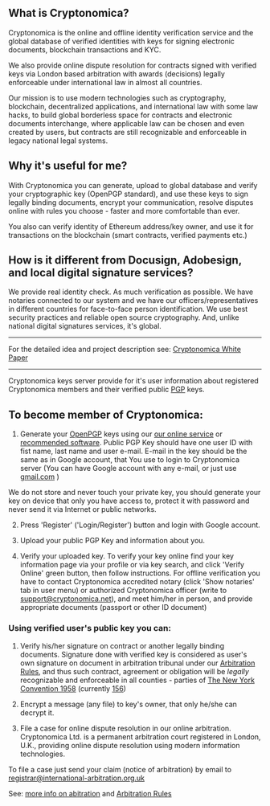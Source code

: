 
## What is Cryptonomica?

Cryptonomica is the online and offline identity verification service 
and the global database of verified identities with keys for signing electronic documents, blockchain transactions and KYC.  

We also provide online dispute resolution for contracts signed with verified keys via London based arbitration 
with awards (decisions) legally enforceable under international law in almost all countries.

Our mission is to use modern technologies such as cryptography, 
blockchain, decentralized applications, and international law with some law hacks, 
to build global borderless space for contracts and electronic documents interchange, where applicable law can be chosen 
and even created by users, but contracts are still recognizable and enforceable in legacy national legal systems.

## Why it's useful for me?
                                
With Cryptonomica you can generate, upload to global database and verify your cryptographic key (OpenPGP standard),
and use these keys to sign legally binding documents, encrypt your communication, resolve disputes online with rules you choose - faster and more comfortable than ever.

You also can verify identity of Ethereum address/key owner, and use it for transactions on the blockchain 
(smart contracts, verified payments etc.)

## How is it different from Docusign, Adobesign, and local digital signature services?

We provide real identity check. As much verification as possible. We have notaries connected to our system and we have 
our officers/representatives in different countries for face-to-face person identification. 
We use best security practices and reliable open source cryptography. And, unlike national digital signatures services, it's global.

-------------------------------------

For the detailed idea and project description see:
[Cryptonomica White Paper](https://github.com/Cryptonomica/cryptonomica/wiki/Cryptonomica-White-Paper)

-------------------------------------

Cryptonomica keys server provide for it's user information about registered Cryptonomica members
and their verified public [PGP](https://en.wikipedia.org/wiki/Pretty_Good_Privacy) keys.


## To become member of Cryptonomica:

1) Generate your [OpenPGP](https://github.com/Cryptonomica/cryptonomica/wiki/Public-PGP-Key) keys using our [our online service](https://cryptonomica.net/#!/openPGPOnline) or
[recommended software](https://github.com/Cryptonomica/arbitration-rules/blob/master/Arbitration_Rules/IACC/web-site/list.of.recommended.OpenPGP.software.md).
Public PGP Key should have one user ID with fist name, last name and user e-mail.
E-mail in the key should be the same as in Google account, that You use to login to Cryptonomica server
(You can have Google account with any e-mail, or just use [gmail.com](https://mail.google.com) )

We do not store and never touch your private key,
you should generate your key on device that only you have access to,
protect it with password and never send it via Internet or public networks.

2) Press 'Register' ('Login/Register') button and login with Google account.

3) Upload your public PGP Key and information about you.

4) Verify your uploaded key.
To verify your key online find your key information page via your profile or via key search,
and click 'Verify Online' green button, then follow instructions.
For offline verification you have to contact Cryptonomica accredited notary (click 'Show notaries' tab in user menu)
or authorized Cryptonomica officer (write to support@cryptonomica.net),
and meet him/her in person, and provide appropriate documents (passport or other ID document)


### Using verified user's public key you can:

1. Verify his/her signature on contract or another legally binding documents.
Signature done with verified key is considered as user's own signature on document in arbitration tribunal
under our [Arbitration Rules](https://github.com/Cryptonomica/arbitration-rules/blob/master/Arbitration_Rules/IACC/IACC-Arbitration-Rules.EN.signed.md),
and thus such contract, agreement or obligation will be *legally* recognizable and enforceable in all counties - parties of
[The New York Convention 1958](http://en.wikisource.org/wiki/Convention_on_the_Recognition_and_Enforcement_of_Foreign_Arbitral_Awards) (currently [156](http://en.wikipedia.org/wiki/Convention_on_the_Recognition_and_Enforcement_of_Foreign_Arbitral_Awards#Parties_to_the_Convention))

2. Encrypt a message (any file) to key's owner, that only he/she can decrypt it.

3. File a case for online dispute resolution in our online arbitration.
Cryptonomica Ltd. is a permanent arbitration court registered in London, U.K.,
providing online dispute resolution using modern information technologies.

To file a case just send your claim (notice of arbitration) by email to registrar@international-arbitration.org.uk

See:
[more info on abitration](https://github.com/Cryptonomica/arbitration-rules)
and
[Arbitration Rules](https://github.com/Cryptonomica/arbitration-rules/blob/master/Arbitration_Rules/IACC/IACC-Arbitration-Rules.EN.signed.md)
